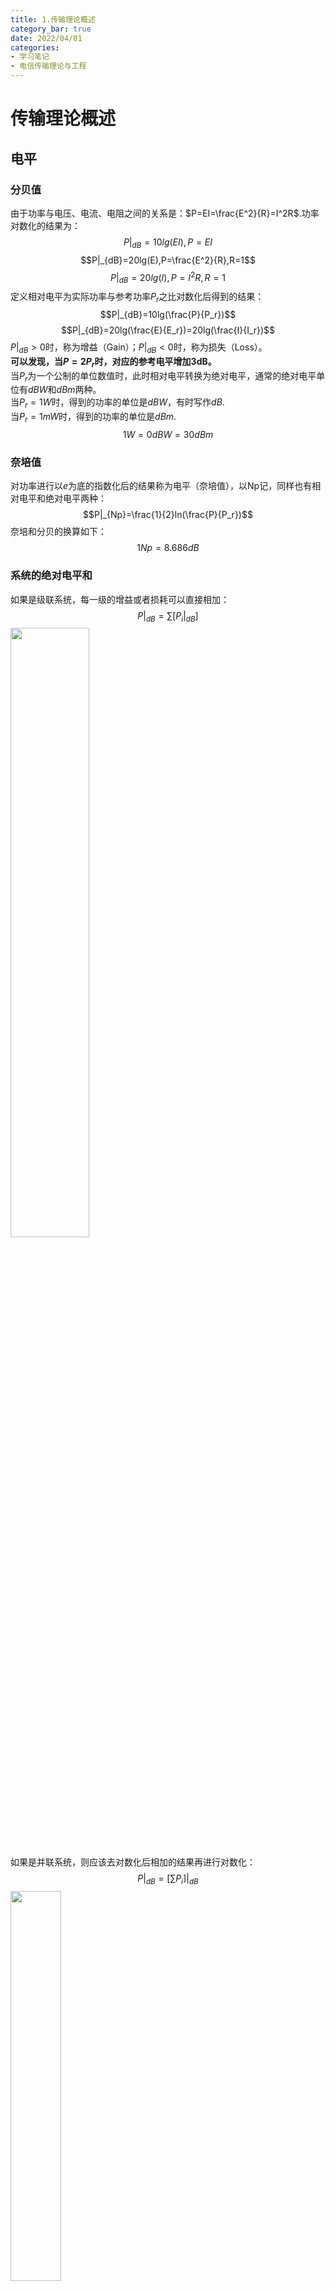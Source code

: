 ```yaml
---
title: 1.传输理论概述
category_bar: true
date: 2022/04/01
categories: 
- 学习笔记
- 电信传输理论与工程
---
```

# 传输理论概述
## 电平
### 分贝值
由于功率与电压、电流、电阻之间的关系是：$P=EI=\frac{E^2}{R}=I^2R$.功率对数化的结果为：
$$P|_{dB}=10lg(EI),P=EI$$
$$P|_{dB}=20lg(E),P=\frac{E^2}{R},R=1$$
$$P|_{dB}=20lg(I),P=I^2R,R=1$$
定义相对电平为实际功率与参考功率$P_r$之比对数化后得到的结果：  
$$P|_{dB}=10lg(\frac{P}{P_r})$$
$$P|_{dB}=20lg(\frac{E}{E_r})=20lg(\frac{I}{I_r})$$
$P|_{dB}>0$时，称为增益（Gain）；$P|_{dB}<0$时，称为损失（Loss）。  
**可以发现，当$P=2P_r$时，对应的参考电平增加3dB。**  
当$P_r$为一个公制的单位数值时，此时相对电平转换为绝对电平，通常的绝对电平单位有$dBW$和$dBm$两种。  
当$P_r=1W$时，得到的功率的单位是$dBW$，有时写作$dB$.  
当$P_r=1mW$时，得到的功率的单位是$dBm$.  
$$1W=0dBW=30dBm$$

### 奈培值
对功率进行以$e$为底的指数化后的结果称为电平（奈培值），以Np记，同样也有相对电平和绝对电平两种：  
$$P|_{Np}=\frac{1}{2}ln(\frac{P}{P_r})$$
奈培和分贝的换算如下：  
$$1Np=8.686dB$$

### 系统的绝对电平和
如果是级联系统，每一级的增益或者损耗可以直接相加：  
$$P|_{dB}=∑[P_i|_{dB}]$$
<img src = https://cdn.jsdelivr.net/gh/l61012345/Pic/img/20220401143527.png width=50%>   

如果是并联系统，则应该去对数化后相加的结果再进行对数化：  
$$P|_{dB}=[∑P_i]|_{dB}$$
<img src = https://cdn.jsdelivr.net/gh/l61012345/Pic/img/20220401143850.png width=40%>  

## 数据传输
### 传输系统
通信模型包括如下几个要素：  
<img src = https://cdn.jsdelivr.net/gh/l61012345/Pic/img/20220327161658.png width=50%>  

- 源点(source)：生成所需要传输的数据
- 发送器（transmitter）：将信息转化和编码为传输系统中接受的电磁信号
- 传输介质（transmission medium）：传输电磁信号，可以是传输线或者复杂的网络系统
- 接收器（receiver）：接收传输系统的信号，转化为可以被终点接收的数据信息
- 终端（destination）：接收来自接收器的数据信息  

但是，传输系统的概念是相对的，在通信传输中，传输系统的概念：  
- 可以是微观的，也可以是宏观的  
- 可以是复杂的，也可以是简单的  

传输系统的概念可以简单到任何能够独立实现传输功能的都是传输系统。可以直接在节点图上表示为两个节点之间的一条线。  

## 传输术语
### 直连链路
两个设备之间，除了一些用于增加信号强度的放大器(amplifier)和转发器(repeater/regenerator)外，再也没有其他设备的存在的链路称为直连链路。  
{% note info %}  
放大器和转发器的作用都是在传输过程中增强信号，减少信号在传输过程中的衰落。  
放大器的优点是便宜，但是在放大信号的同时也会放大噪声。  
转发器的作用可以总结为“再放大、再整形、再定时”，其工作流程是“接收-解读和除噪-复现和转发”。转发器可以保证可靠性，但是转发过程相较于放大器耗时更多，且设备更加昂贵。  
{% endnote %}  

### 导向的和非导向的
传输媒体可以分为两类，导向的和非导向的。  
- 导向媒体：电磁波在导线引导下沿着某一物理路径前进。  
  直连链路的媒体是导向媒体，且它仅被两个设备共享，那么这个导向传输媒体是点对点的(point-to-point)。有两个以上的设备共享同一个传输媒体的导向传输媒体是多点的(multi-point)。  
- 非导向媒体：无线传播，媒体不引导电磁波的传输方向。  

### 信号和带宽、数据率
信号的频谱上，信号延伸的整个频谱范围称为绝对带宽。而绝大部分信号能量集中的区域（主瓣）的频谱范围称为相对带宽，或者直接写作带宽。  
通常，一个给定波形包含的频率范围可能非常宽，然而任何传输系统都只能容纳有限的频率范围，这是限制传输系统数据率的主要原因。  
在数字通信中，用于表示信息的波形通常是方波。一个方波波形可以通过若干个基数倍某一频率$f$的正弦波叠加拟合：  
$$s(t)=\frac{4A}{π}∑_{k=1,3,5..}^∞\frac{sin(2πkft)}{k},k为奇数$$
$f$称为基础频率。  
可以发现，任何一个方波波形具有无限个频率成分，且为无限带宽。但是可以发现如果将带宽限制在最前面几个频率成分时，其对方波的拟合效果已经非常好了。  
通过实验可以发现，增大频率成分，方波的带宽增加，其数据率增大。  
<img src = https://cdn.jsdelivr.net/gh/l61012345/Pic/img/20220608105104.png width=50%>    


奈奎斯特提出了奈奎斯特带宽，表示了带宽与容量（理论最大数据率）之间的关系：  
$$C=2Blog_2M$$
其中$B$表示带宽，$M$表示所使用的电平的个数（即数字信号的进制）。  
在此基础上，香农提出了香农公式，其中考虑了噪声对传输系统的影响：  
$$C=Blog_2(1+SNR)$$
$SNR$为信道的信噪比，单位为“1”。  

可以总结：  
信号的数据率越高，其有效带宽越宽。换言之，**传输系统的带宽越宽，则能够在这个系统上传输的数据率就越高**。  

### 模拟和数字传输
模拟数据是在一段时间内值连续的数据，而数字数据是值离散的数据。  
通信中，模拟信号是连续变化的电磁波，模拟信号可以在导向媒体和无导向媒体上传播。数字信号是电压脉冲序列，只能在导向媒体上传输。数字信号的优点是传输成本比模拟信号更加便宜，且不易受到噪声干扰。其主要缺点是数字信号传输比模拟信号传输更容易受到衰减的影响。  

#### 模拟传输
模拟传输系统传输模拟信号，在传输过程中不考虑信号的承载的数据是模拟的还是数字的。模拟信号在传输一段距离后会产生衰减，因此模拟传输系统中通过放大器来增强信号、减少衰减，但是放大器同时也会增强噪音成分。  

#### 数字传输
数字传输假定信号表示二进制的值，由于数字信号是通常高频信号，对衰减比模拟传输更为敏感：主要原因是传输线中的阻抗会随着传输信号频率和传输距离的增加而增加。因此在噪声、衰减对数据的辨识度产生影响之前就要结束传输，换言之，数字传输只能进行短距离的传输。要想让数字传输支持长距离传输，则需要使用转发器。  


### 服务质量/QoS
QoS（Quality of Service）是服务质量的简称，表征了用户(subscriber)对服务提供商(provider/operator)所提供的服务的满意程度。  
在通信网中，最早用户对于业务的种类需求并不多，只关心通话质量，因此早期的QoS可以通过声音的响度和清晰度进行反映。其后，随着用户数量的增多，QoS考虑了传输时延（通常以50ms作为快慢的区分）如今随着业务种类的增多，QoS的反应指标也相应的越来越多。  
通常QoS的关键指标有：可用性、吞吐量、时延、丢包率等。  


## 传输损伤
在传输系统中由于各种传输损伤的存在使得接收信号和传输信号并完全相同，常见的传输损伤(transmission impairments)为：衰减和失真、时延失真和噪声。  
### 衰减和失真
在任何传输媒体上传输的信号，随着传输距离的增加，其能量在传输过程中不断损失，这样的损失称为衰减（attenuation）。对于导向传输媒体，衰减是随着距离指数级增长的。  
定义相对衰减值：  
$$N_f=-10lg(\frac{P_f}{P_{1000}})$$
$P_{1000}$为1000Hz频点的功率值。  
为了减少衰减，在传输过程中需要考虑如下的三个问题：  
- 接收到的信号有足够大的强度  
- 信号电平必须要比噪声电平高出某一个程度  
  前两个问题可以通过放大器和转发器解决，并且发送的信号强度本身应该足够强。  
  {% note info %}  
  但是信号强度过强也会导致：  
  - 可能使得传输设备过载。  
  - 信号在接收机处重新反射回到传输线中，甚至形成驻波，损失能量。  
  - 截止失真。  
  {% endnote %}  
- 传输线中的阻抗会随着传输信号频率和传输距离的增加而增加，这是能量衰减的重要因素，因此衰减随着频率的变化而不同。  
  这个问题可以在某个频带范围内使用衰减均衡技术（attenuation equalization）使得衰减对各个频率的影响比较均匀。  

### 时延失真
时延失真是由于导向媒体信号传播速度随着频率的不同而改变。对频带有限的信号而言，靠近中心频率的地方传播速度更快。不同频率的信号到达接收机的时间不同，从而产生不同频率信号的相移。  
时延失真会导致码间串扰，是传输容量受限的主要因素。  
均衡技术的使用可以减小时延失真。  

### 噪声
噪声是传输过程中插入的无用信号，噪声限制了传输系统的性能。  
噪声存在四类：  
- 热噪声（thermal noise）  
  电子热运动产生的、在频域内均匀分布、无法被消除的噪声，又称为白噪声（white noise）。  
  热噪声功率可以表示为：  
  $$N=kTB$$
  $k$：玻尔兹曼常量，$1.38×10^{-23}J/K$，$T$：开尔文温度，$n_0=kT$又称为热噪声密度。$B$：信道带宽。  
- 互调噪声（intermodulation noise）  
  互调噪声发生在不同频率的信号共享同一传输媒体时。不同频率的信号通过同一非线性传输元件（如放大器等）所产生的信号叠加可能对其他工作频率产生影响。   
- 串扰（crosstalk）  
  由于载有多路信号的相邻传输线发生电耦合，使得相邻传输线之间相互干扰产生的噪声。  
- 冲激噪声（impluse noise）  
  一种非连续的噪声，由不规则的脉冲或者持续时间短而振幅大的噪声尖峰组成。  
  在数字通信中，冲激噪声是差错的主要起因。  


## 导向传输媒体
传输媒体包括导向和非导向两种。导向媒体包括：双绞线、同轴线、光纤。非导向的传输媒体包括：真空、空气或者水等。  
设计数据传输系统考虑的重要因素是数据率和传输和距离：数据率越大、传输距离越远，传输系统越好。  
### 双绞线
双绞线是最廉价的传输媒体。  
#### 物理结构    
通常，两个相邻的、相互绝缘的铜线相互正交时，相互之间的串扰是最小的。但是考虑到长度/占用空间和成本问题，实际使用时，两根相邻的铜线往往成一定的角度相互绞合，这就是双绞线。**两根铜线以一定规则绞合在一起，减轻同一根电缆内的相邻线对的串扰**。通常数百对线对捆扎在一起，并且用护皮包裹为一根线缆。同时，一捆双绞线中**不同的相邻线对使用不同的绞距**（周期绞合的距离，twist length），以减少低频串扰。通常绞距在5~15cm之间。  
线材直径在0.4~0.9mm之间，直径越大的线材，其传输阻抗越大。  
为了减少干扰，有时还会在双绞线外部用金属网罩加上护皮对线缆进行屏蔽，称为屏蔽双绞线(shielded twisted pair)，没有金属网罩加以屏蔽的双绞线是无屏蔽双绞线(unshielded twisted pair)。    
无屏蔽双绞线可以在布线稀疏的环境下使用，屏蔽双绞线的价格更贵，但是在高数据率传输时有更好的表现。  

  <img src = https://cdn.jsdelivr.net/gh/l61012345/Pic/img/20220405154012.png width=60%>  

  <img src = https://cdn.jsdelivr.net/gh/l61012345/Pic/img/20220405160223.png width=50%>  

  此外，无屏蔽双绞线按照标准分为了3类、4类和5类线。  
  3类线的单位距离绞数更低，通常用于传输话音数据。而5类线的单位距离绞数更高，通常用于传输数字数据。  

#### 应用  
在模拟信号传输中，在电话传输系统中，每部电话机都通过双绞线与端局进行连接，形成所谓的用户环路。话机挂断时，环路呈现高阻态。环路通过振铃使用户摘下听筒，摘机后整个用户环路呈现低阻态。  
在数字信号传输中，连接数字数据交换机的传输媒介是双绞线。双绞线也可以用于局域网连接。  

#### 传输特性  
相比于光纤和同轴线，双绞线在传输距离、带宽和数据率上的局限性大。  
在传输距离上，使用双绞线传输模拟信号的合适距离小于5km，数字信号则小于2~3km。  
由于双绞线容易和电磁场发生电磁耦合，双绞线非常容易受到串扰和噪声的影响。冲激噪声也容易侵入双绞线。双绞线的衰减随着传输频率的增高而迅速增加。  
<img src = https://cdn.jsdelivr.net/gh/l61012345/Pic/img/20220405152707.png width=50%>  

### 同轴线
#### 物理结构  
同轴线是由一根空心的圆柱形外导体和柱体内部的一根导线组成。内导线与外导体之间由不导电的物质进行填充以固定，外导线由保护罩或者屏蔽罩覆盖。相比于双绞线，同轴线可以用于更长的传输距离，且支持更多的站点共享同一链路。  
<img src = https://cdn.jsdelivr.net/gh/l61012345/Pic/img/20220405160158.png width=50%>  

#### 应用  
电视传输、传输机和交换机之间的传输、计算机系统之间的短距离连接、局域网。  
同轴线常用于短距离设备之间的连接。如果使用数字信号，同轴线缆可以在计算机系统间提供高速传输通道。  
在隧道通信中，会在同轴线的保护罩上开孔以泄露电磁，提高隧道通信质量。  

#### 传输特性  
相比双绞线，同轴线不容易受到串扰和干扰的影响。因此可以更有效的应用于频率更高、数据率更快的环境中。  
其性能上的限制来自于衰减、热噪声、交调噪声。交调噪声只在使用频分复用时才出现。  
模拟传输传输过程中每隔几千米就需要使用放大器，频率越高，放大器的间隔就越接近。数字传输过程中，大约每一千米就需要一个转发器，数据率越高，转发器间隔越密集。  

### 光纤
#### 物理结构    
  光纤的材质是玻璃（二氧化硅）或者塑料。使用高纯度二氧化硅熔丝的光纤和可以达到最低损耗。塑料光纤的价格虽然低，但是损耗较大，只能用于短距离链路传输（桌面传输），因此目前主流的材料仍然是二氧化硅。   
  光纤由是三个同轴部分组成：芯(core)、包层/覆层(cladding)、防护罩(shield)。包层/覆层的作用是区别于芯的折射率，保证光不会泄漏出光纤芯。  
  <img src = https://cdn.jsdelivr.net/gh/l61012345/Pic/img/20220405165742.png width=50%>  

#### 传输特性   
  **光纤通过完全内部反射(total internal reflection)来传输信号编码的光束**。**完全内部反射可以在任何一种反射率高于周围介质透明介质中发生。**  
  光束以一定角度射入光纤中，入射角度平缓的光束被反射并沿着纤维向前传播，其他射线被周围的物质吸收。在光在光纤内部的反射根据光纤芯的折射率分布的不同有多种反射模式。  
  
  - 单模  
  如果光纤芯的半径小，光能够发生反射的角度也会减小，当光纤半径减小到只能允许一个角度的入射光可以通过光纤时，那么光线在两点之间直射。为了进一步保证直射，理论上单模光纤的折射率是均匀分布的。   
  <img src = https://cdn.jsdelivr.net/gh/l61012345/Pic/img/20220406171032.png width=50%>  
  <img src = https://cdn.jsdelivr.net/gh/l61012345/Pic/img/20220406170952.png width=50%>  
  由于单模传输只存在一条传播路径，不存在多模传输时的损耗，此时光传输的性能是最好的。单模光纤通常用于远距离传输中。  

  - 多模突变/多模阶跃  
  多模阶跃光纤的折射率随着光纤半径的变化是一个阶跃函数，如下图所示：  
  <img src = https://cdn.jsdelivr.net/gh/l61012345/Pic/img/20220406165550.png width=30%>  
  在这样的折射率分布下，可以认为光沿着直线进行多个角度的反射。  
  <img src = https://cdn.jsdelivr.net/gh/l61012345/Pic/img/20220406165921.png width=50%>  

  - 多模渐变  
  多模阶跃光纤的折射率随着光纤半径的变化是一个平滑的曲线函数，如下图所示：  
  <img src = https://cdn.jsdelivr.net/gh/l61012345/Pic/img/20220406170159.png width=30%>  
  在这样的折射率分布下，可以认为在非常小的一段距离内光沿着直线进行多个角度的反射，由于入射角的不断调整，光路最终会呈现出正弦波的形状，而不是以锯齿波的形状沿着涂覆层前进，因此相比于多模突变，固定距离下多模渐变光纤中光路总长度更小。  
  <img src = https://cdn.jsdelivr.net/gh/l61012345/Pic/img/20220406170522.png width=50%>  

光纤通信中最重要的影响因素是**模式散射**，由于多模传输中光存在多条传播路径，每条路径的光到达终端的时间不同，造成相移。  
除了模式散射之外，光纤通信中还有主要由于吸收和扩散造成的衰减。 
真空中不同波长的光与衰减关系如下图所示：  
<img src = https://cdn.jsdelivr.net/gh/l61012345/Pic/img/20220405165945.png width=50%>  

{% note info %}
光纤内的光速要比真空中光速更小，信号被转化为光信号时，信号的频率不会发生改变，但是波长却变小了。  
{% endnote %}
可以发现，**波长在850nm、1310nm和1550nm**附近的光衰减量较小，这三段光谱称为光的三个传输窗口。光通信一般使用波长在这三个窗口的光。由于技术限制，最早的光通信通常使用波长在850nm的光，由发光二极管提供光源。现在的光通信一般使用波长在1550nm的光，由激光器作为光源。   
{% note info %}  
使用发光二极管作为光源其寿命和耐用度较高、价格便宜，但是只支持传输速率100Mbps以下，传输距离限制在几千米中。  
激光器可以发出波长更长的光，因此可以支持更高的传输速率。  
{% endnote %}  
使用波长越长的光进行通信可以达到更长的传输距离和更快的传输速率。  

### 总结：不同传输线的传输特性

| 传输线类型 | 频率范围 | 常见传输损耗 | 常见时延 | 转发器设置间隔 <br> /最大传输距离 |
|:--:|:--:|:--:|:--:|:--:|
| 双绞线<br>（单根）| 0-3.5kHz | 0.2dBm/km, 1kHz | 50μs/km | 2km |
| 双绞线<br>（多根组成的缆线）| 0-1MHz | 0.7dBm/km, 1kHz | 5μs/km | 2km |
| 同轴电缆 | 0-500MHz | 7dBm/km, 10MHz | 4μs/km | 1-9km |
| 光纤 | 186-370THz | 0.2-0.5dB/km | 5μs/km | 40km |



## 无线传输
### 天线
天线是一种用来发射和收集电磁能量的电导体系统，在传输系统中，天线可以看作是一种接口。由于天线的互易性，同一种天线对同一频率电磁波的接收能力和发送能力是一样的。  
{% note info %}  
实际应用中，为了区分接收信号和发射信号，通常无线电的收发频率可以是不同的（频分双工,FDD），也可以使用同一频率，但使用不同的时隙（时分双工,TDD）。  
在天线设置时通常两个天线一组，一个天线负责收发，另一个天线负责接收。两个天线间隔水平/垂直一些距离，称为隔离。  
{% endnote %}  

常见的天线是各向同性天线/偶极子天线/全向天线(isotropic antenna/omidirectional antenna/dipole)和抛物面天线(parabolic reflective antenna)。  
各向同性天线向四周辐射的能量均匀，而抛物面天线可以保证发射的电磁波都是平行波。  

#### 天线增益
天线增益表示天线在某个方向上的能量集中程度。  
$$G=\frac{4πA_e}{λ^2}$$
$A_e$是天线的有效面积。$\frac{λ^2}{4π}$是偶极子天线的有效面积。  

### 地面微波
- 物理性质  
地面微波是视距传播。微波天线和中继站通常建设在高处，以延长天线之间的距离，并且减少菲涅尔区的侵占。  
- 应用  
地面微波主要用于长途电信服务、蜂窝系统、点对点的短距离传输，以及使用微波链路建立旁路以绕过本地的电话公司。  
- 传输特性  
  微波的主要损耗来自于衰减，自由空间衰减可以表示为：  
  $$L_{fs}|_{dB}=32.4+20lgd_{km}+20lgf_{MHz}$$
  在高于10GHz的频段，由于波长和水珠的直径相似，在高频的无线电波传输过程中容易受到雨、雪、雾的影响。  
  此外还有来自其他电子电器的微波干扰。  

### 卫星微波
- 物理性质  
  在传统的卫星通信链路中，卫星的主要作用是中继，将两个远距离的地面微波站连接链路。卫星从上行频段接收信号，放大或者再生后将其从下行频段发送给地面站。一个轨道卫星可以在多个频段上工作。  
  {% note info %}  
  卫星通信的上行链路是高频带宽链路，下行链路是低频带宽链路。因为对卫星发送的功率要求更小。  
  移动通信的上行链路是低频带宽链路，下行链路是高频带宽链路。因为对手机发送的功率要求更小。  
  {% endnote %}  
  卫星通信的设置可以是一对一的通信，也可以是多点通信。  
  为了使一个通信卫星有效工作，传统卫星通信中使用的卫星更希望是同步卫星（轨道高度是35863km），使得所有地球站都在直连范围内。  
- 应用  
  电视广播/长途电话传输/专用商业网络/全球定位  

### 无线传播方式
常见的无线传播方式有三种：地波、天波和视距波。  
#### 地波传播
在地波传播中，无线电波可以沿着地表面传输一段超出视距范围的距离，地波使用的频段在2MHz以下。这个频带内的电磁波沿着地表曲线传播是由多个原因造成的：  
- 电磁波使地表出现感应电流，靠近地面的波阵面速度减慢，使波向下倾斜。  
- 衍射：2MHz以下的波对大气的衍射能力很弱，大部分会被大气散射，以至于无法穿透高层大气。   

#### 天波传播
由地面基站发射出去的信号被电离层反射回地球，通过多次电离层的反射，电磁波可以传播相当长的一段距离。  

#### 视距传播
在空间波所能直达的两点间的传播。  
其距离同在地面上人的视线能及的距离相仿，一般不超过50km。  

- 光学视距和无线电视距  
微波会被大气层弯曲和折射，而大气层的折射率是随着纬度的增加而连续降低的，因而会使得无线电波沿着地球的地表曲线弯曲，因此无线电视距要比光学视距更远一些。对于地面通信，发送天线和接收天线必须在双方的有效视距之内。  
<img src = https://cdn.jsdelivr.net/gh/l61012345/Pic/img/20220413131811.png width=50%>  
